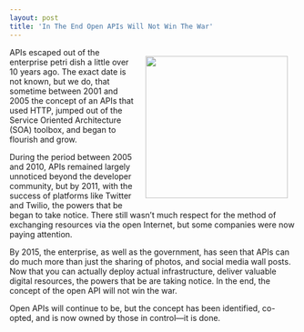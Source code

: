 ```yaml
---
layout: post
title: 'In The End Open APIs Will Not Win The War'
---
```

<p><img style="padding: 15px;" src="http://kinlane-productions.s3.amazonaws.com/api-evangelist-site/blog/bw-petri-dish.png" alt="" width="250" align="right" /></p>
<p>APIs escaped out of the enterprise petri dish a little over 10 years ago. The exact date is not known, but we do, that sometime between 2001 and 2005 the concept of an APIs that used HTTP, jumped out of the Service Oriented Architecture (SOA) toolbox, and began to flourish and grow.</p>
<p>During the period between 2005 and 2010, APIs remained largely unnoticed beyond the developer community, but by 2011, with the success of platforms like Twitter and Twilio, the powers that be began to take notice. There still wasn&rsquo;t much respect for the method of exchanging resources via the open Internet, but some companies were now paying attention.</p>
<p>By 2015, the enterprise, as well as the government, has seen that APIs can do much more than just the sharing of photos, and social media wall posts. Now that you can actually deploy actual infrastructure, deliver valuable digital resources, the powers that be are taking notice. In the end, the concept of the open API will not win the war.</p>
<p>Open APIs will continue to be, but the concept has been identified, co-opted, and is now owned by those in control&mdash;it is done.</p>